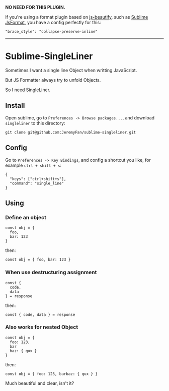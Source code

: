 **NO NEED FOR THIS PLUGIN.**

If you're using a format plugin based on [js-beautify](https://github.com/beautify-web/js-beautify), such as [Sublime JsFormat](https://github.com/jdc0589/JsFormat), you have a config perfectly for this:

```
"brace_style": "collapse-preserve-inline"
```

---

# Sublime-SingleLiner

Sometimes I want a single line Object when writting JavaScript.

But JS Formatter always try to unfold Objects.

So I need SingleLiner.

## Install
Open sublime, go to `Preferences -> Browse packages...`, and download `singleliner` to this directory:

```
git clone git@github.com:JeremyFan/sublime-singleliner.git
```

## Config
Go to `Preferences -> Key Bindings`, and config a shortcut you like, for example `ctrl + shift + s`:

```
{
  "keys": ["ctrl+shift+s"],
  "command": "single_line"
}
```

## Using

### Define an object
```
const obj = {
  foo,
  bar: 123
}
```
then:
```
const obj = { foo, bar: 123 }
```

### When use destructuring assignment
```
const {
  code,
  data
} = response
```
then:
```
const { code, data } = response
```

### Also works for nested Object
```
const obj = {
  foo: 123,
  bar
  baz: { qux }
}
```
then:
```
const obj = { foo: 123, barbaz: { qux } }
```

Much beautiful and clear, isn't it?